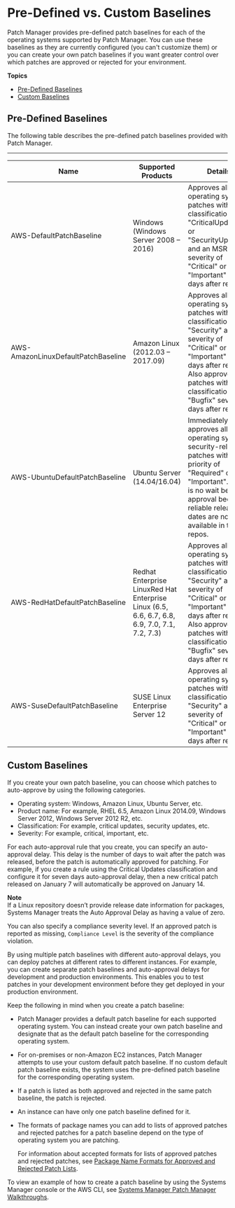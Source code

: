 # Pre\-Defined vs\. Custom Baselines<a name="patch-manager-baselines"></a>

Patch Manager provides pre\-defined patch baselines for each of the operating systems supported by Patch Manager\. You can use these baselines as they are currently configured \(you can't customize them\) or you can create your own patch baselines if you want greater control over which patches are approved or rejected for your environment\. 

**Topics**
+ [Pre\-Defined Baselines](#patch-manager-baselines-pre-defined)
+ [Custom Baselines](#patch-manager-baselines-custom)

## Pre\-Defined Baselines<a name="patch-manager-baselines-pre-defined"></a>

The following table describes the pre\-defined patch baselines provided with Patch Manager\.


****  

| Name | Supported Products | Details | 
| --- | --- | --- | 
|  AWS\-DefaultPatchBaseline  |  Windows \(Windows Server 2008 – 2016\)  |  Approves all operating system patches with a classification of "CriticalUpdates" or "SecurityUpdates" and an MSRC severity of "Critical" or "Important" seven days after release\.  | 
|  AWS\-AmazonLinuxDefaultPatchBaseline  |  Amazon Linux \(2012\.03 – 2017\.09\)  |  Approves all operating system patches with a classification of "Security" and severity of "Critical" or "Important" seven days after release\. Also approves all patches with a classification of "Bugfix" seven days after release  | 
|  AWS\-UbuntuDefaultPatchBaseline  |  Ubuntu Server \(14\.04/16\.04\)  |  Immediately approves all operating system security\-related patches with a priority of "Required" or "Important"\. There is no wait before approval because reliable release dates are not available in the repos\.  | 
|  AWS\-RedHatDefaultPatchBaseline  |  Redhat Enterprise LinuxRed Hat Enterprise Linux \(6\.5, 6\.6, 6\.7, 6\.8, 6\.9, 7\.0, 7\.1, 7\.2, 7\.3\)   |  Approves all operating system patches with a classification of "Security" and severity of "Critical" or "Important" seven days after release\. Also approves all patches with a classification of "Bugfix" seven days after release\.  | 
| AWS\-SuseDefaultPatchBaseline | SUSE Linux Enterprise Server 12 | Approves all operating system patches with a classification of "Security" and a severity of "Critical" or "Important" seven days after release\.  | 

## Custom Baselines<a name="patch-manager-baselines-custom"></a>

If you create your own patch baseline, you can choose which patches to auto\-approve by using the following categories\.
+ Operating system: Windows, Amazon Linux, Ubuntu Server, etc\.
+ Product name: For example, RHEL 6\.5, Amazon Linux 2014\.09, Windows Server 2012, Windows Server 2012 R2, etc\.
+ Classification: For example, critical updates, security updates, etc\.
+ Severity: For example, critical, important, etc\.

For each auto\-approval rule that you create, you can specify an auto\-approval delay\. This delay is the number of days to wait after the patch was released, before the patch is automatically approved for patching\. For example, if you create a rule using the Critical Updates classification and configure it for seven days auto\-approval delay, then a new critical patch released on January 7 will automatically be approved on January 14\.

**Note**  
If a Linux repository doesn’t provide release date information for packages, Systems Manager treats the Auto Approval Delay as having a value of zero\.

You can also specify a compliance severity level\. If an approved patch is reported as missing, `Compliance Level` is the severity of the compliance violation\. 

By using multiple patch baselines with different auto\-approval delays, you can deploy patches at different rates to different instances\. For example, you can create separate patch baselines and auto\-approval delays for development and production environments\. This enables you to test patches in your development environment before they get deployed in your production environment\. 

Keep the following in mind when you create a patch baseline:
+ Patch Manager provides a default patch baseline for each supported operating system\. You can instead create your own patch baseline and designate that as the default patch baseline for the corresponding operating system\.
+ For on\-premises or non\-Amazon EC2 instances, Patch Manager attempts to use your custom default patch baseline\. If no custom default patch baseline exists, the system uses the pre\-defined patch baseline for the corresponding operating system\.
+ If a patch is listed as both approved and rejected in the same patch baseline, the patch is rejected\.
+ An instance can have only one patch baseline defined for it\.
+ The formats of package names you can add to lists of approved patches and rejected patches for a patch baseline depend on the type of operating system you are patching\.

  For information about accepted formats for lists of approved patches and rejected patches, see [Package Name Formats for Approved and Rejected Patch Lists](patch-manager-approved-rejected-package-name-formats.md)\.

To view an example of how to create a patch baseline by using the Systems Manager console or the AWS CLI, see [Systems Manager Patch Manager Walkthroughs](sysman-patch-walkthrough.md)\.